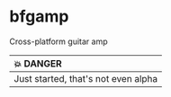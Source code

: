 # bfgamp
Cross-platform guitar amp

| :boom: DANGER                       |
|:------------------------------------|
| Just started, that's not even alpha |

